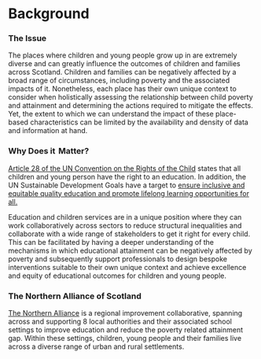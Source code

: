 # Background

### **The Issue** 

The places where children and young people grow up in are extremely diverse and can greatly influence the outcomes of children and families across Scotland. Children and families can be negatively affected by a broad range of circumstances, including poverty and the associated impacts of it. Nonetheless, each place has their own unique context to consider when holistically assessing the relationship between child poverty and attainment and determining the actions required to mitigate the effects. Yet, the extent to which we can understand the impact of these place-based characteristics can be limited by the availability and density of data and information at hand. 

### **Why Does it  Matter?**  

[Article 28 of the UN Convention on the Rights of the Child](https://www.unicef.org.uk/what-we-do/un-convention-child-rights/) states that all children and young person have the right to an education. In addition, the UN Sustainable Development Goals have a target to [ensure inclusive and equitable quality education and promote lifelong learning opportunities for all.](https://sdgs.un.org/goals/goal4) 

Education and children services are in a unique position where they can work collaboratively across sectors to reduce structural inequalities and collaborate with a wide range of stakeholders to get it right for every child. This can be facilitated by having a deeper understanding of the mechanisms in which educational attainment can be negatively affected by poverty and subsequently support professionals to design bespoke interventions suitable to their own unique context and achieve excellence and equity of educational outcomes for children and young people. 

### The Northern Alliance of Scotland

[The Northern Alliance](https://northernalliance.scot) is a regional improvement collaborative, spanning across and supporting 8 local authorities and their associated school settings to improve education and reduce the poverty related attainment gap. Within these settings, children, young people and their families live across a diverse range of urban and rural settlements.
